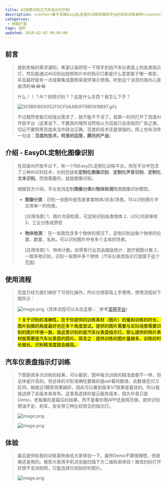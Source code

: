 ```yaml
---
title: AI拍照识别之汽车指示灯识别
description: <center>基于百度EasyDL定制化训练和服务平台的实际训练案例</center>
categories:
 - 技能扩展
tags: 进阶 
updated: 2019-02-02 00:00:00
---
```


## 前言

> 接到老板的需求通知，希望让我研究一下用手机拍汽车仪表盘上的各类指示灯，然后能通过AI识别出拍照照片中的指示灯都是什么意思属于哪一类型，并且最好能有一点成果集成案例来提供演示使用。听到这个消息的我内心是崩溃的😂😂😂
>
> 什么！！？AI？拍照识别？？这是什么东西？我怎么下手？
>
> ![303B616D6052F0CF0AAB0FFBB5918B97.gif](https://upload-images.jianshu.io/upload_images/8154981-ceff6099a745b63e.gif?imageMogr2/auto-orient/strip)z
>
> 不过既然老板已经提出需求了，就不能不干活了。我第一时间打开了百度AI开放平台（这里说下，不要真的理所当然地认为百度只会卖假药广告之类，切记不要把黑百度来当作政治正确。百度的技术还是很强的。网上也有流传一句话：**百度的技术，阿里的运营，腾讯的产品**）

## 介绍 - EasyDL定制化图像识别

> 在百度AI开放平台下，有一个叫EasyDL定制化训练平台，而在平台中包含了三种AI识别技术，分别包括有**定制化图像识别**、**定制化声音识别**、**定制化文本识别**。而我需要的，就是图像识别。
>
> 根据官方介绍，平台支持定制**图像分类**和**物体检测**两类图像识别模型。
>
> - **图像分类**：识别一张图中是否是某类物体/状态/场景。可以识别图片中主体单一的场景。
>
>   [应用场景] 1、图片内容检索，可定制识别各类物体 2、UGC内容审核 3、工业分拣或质检
>
> - **物体检测**： 在一张图包含多个物体的情况下，定制识别出每个物体的位置、数量、名称。可以识别图片中有多个主体的场景。
>
>   [应用场景] 1、物体计数，如零售行业货品摆放统计、医疗细胞计数 2、一图多物识别，识别一张图中多个物体（汽车仪表盘指示灯就属于这个范围）

## 使用流程

> 百度已经为我们做好了可视化操作，所以也很容易上手使用，使用流程如下图所示：
>
> ![image.png](https://upload-images.jianshu.io/upload_images/8154981-e66b8bacdccbf658.png?imageMogr2/auto-orient/strip%7CimageView2/2/w/1240)（具体流程可以点击这里👉🏻参考[官网平台](http://ai.baidu.com/docs#/EasyDL_VIS_intro/top)）
>
> <mark>！关于识别的准确性，在于你提供的训练素材（图片）的量和训练的时长，图片拍摄的角度最好也在多个角度尝试。提供的图片需要与实际场景需要识别的图片环境一致，我这里识别的是汽车仪表盘指示灯。那么提供的照片素材就需要是汽车仪表盘的图片。简言之：提供训练的图片量越多，训练的时长越长，识别精准度就会越高。</mark>

## 汽车仪表盘指示灯训练

> 下图是我多次训练的结果，可以看到，图中每次训练的精准度都不一样，但总体是升高的。但总体的识别准确性要看的是`mAP`着的数值，此数值在[0,1]区间，越接近1模型效果越好。因此可以看到版本V7效果是最佳的。所以我就选择了此版本来发布。这里我选择的是云服务版本，因为毕竟只是Demo，老板看的是最后的结果，而不是看你用APP还是网页做。提供识别燃油不足、刹车、安全带三种比较常见的指示灯。
>
> ![image.png](https://upload-images.jianshu.io/upload_images/8154981-330429ca839c6ed3.png?imageMogr2/auto-orient/strip%7CimageView2/2/w/1240)
>
> ![image.png](https://upload-images.jianshu.io/upload_images/8154981-aca0d28d9ba941f8.png?imageMogr2/auto-orient/strip%7CimageView2/2/w/1240)

## 体验

> 最后提供给我的训练案例来给大家体验一下。最终Demo不算很理想，但效果还是用的。推荐大家用手机浏览器扫描下方二维码来体验！微信扫码打开好想不支持拍照，只能选择已经拍好的图片。
>
> ![image.png](https://upload-images.jianshu.io/upload_images/8154981-34ca56f263a4b6de.png?imageMogr2/auto-orient/strip%7CimageView2/2/w/1240)